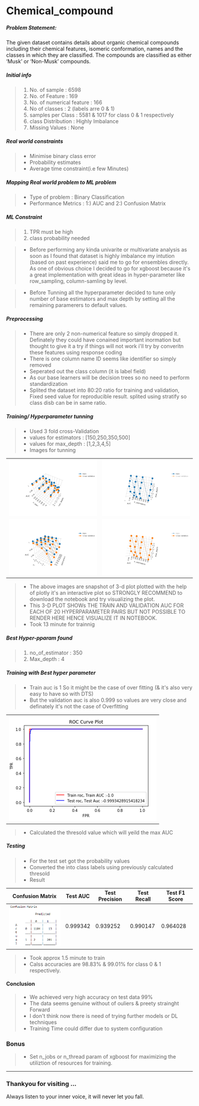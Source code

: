 # Chemical_compound
##### Problem Statement:
The given dataset contains details about organic chemical compounds including their chemical features, isomeric conformation, names and the classes in which they are classified. The compounds are classified as either ‘Musk’ or ‘Non-Musk’ compounds.

##### Initial info
>1. No. of sample            : 6598
>2. No. of Feature           : 169
>3. No. of numerical feature : 166
>3. No of classes            : 2 (labels arre 0 & 1)
>4. samples per Class  : 5581 & 1017 for class 0 & 1 respectively
>5. class Distribution : Highly Imbalance
>6. Missing Values     : None

##### Real world constraints
>* Minimise binary class error
>* Probability estimates
>* Average time constraint(i.e few Minutes)


##### Mapping Real world problem to ML problem
>* Type of problem : Binary Classification
>* Performance Metrics : 1:) AUC and 2:) Confusion Matrix
##### ML Constraint
>1.  TPR  must be high
>2.  class probability needed

>* Before performing any kinda univarite or multivariate analysis as soon as I found that dataset is highly imbalance my intution (based on past experience) said me to go for ensembles directly. As one of obvious choice I decided to go for xgboost because it's a great implementation with great ideas in hyper-parameter like row_sampling, column-samling by level.

>* Before Tunning all the hyperparameter decided to tune only number of base estimators and max depth by setting all the remaining paramerers to default values.

##### Preprocessing
>* There are only 2 non-numerical feature so simply dropped it. Definately they could have conained important inormation but thought to give it a try if things will not work i'll try by converitn these features using response coding
>* There is one column name ID seems like identifier so simply removed
>* Seperated out the class column (it is label field)
>* As our base learners will be decision trees so no need to perform standardization
>* Splited the dataset into 80:20 ratio for training and validation, Fixed seed value for reproducible result. splited using stratify so class disb can be in same ratio.

##### Training/ Hyperparameter tunning
>* Used 3 fold cross-Validation
>* values for estimators : [150,250,350,500]
>* values for max_depth  : [1,2,3,4,5]
>* Images for tunning

|||
|----|----|
|!['Reload'](https://github.com/vbrail/Chemical_compound/blob/master/images/newplot%20(1).png)|!['Reload'](https://github.com/vbrail/Chemical_compound/blob/master/images/newplot%20(2).png)|
|!['Reload'](https://github.com/vbrail/Chemical_compound/blob/master/images/newplot.png)|!['Reload'](https://github.com/vbrail/Chemical_compound/blob/master/images/newplot%20(3).png)|

>* The above images are snapshot of 3-d plot plotted with the help of plotly it's an interactive plot so STRONGLY RECOMMEND to download the notebook and try visualizing the plot.
>* This 3-D PLOT SHOWs THE TRAIN AND VALIDATION AUC FOR EACH OF 20 HYPERPARAMETER PAIRS BUT NOT POSSIBLE TO RENDER HERE HENCE VISUALIZE IT IN NOTEBOOK. 
>* Took 13 minute for trainnig
##### Best Hyper-pparam found
>1. no_of_estimator : 350
>2. Max_depth       : 4

##### Training with Best hyper parameter
>* Train auc is 1 So it might be the case of over fitting (& it's also very easy to have so with DTS)
>* But the validation auc is also 0.999 so values are very close and definately it's not the case of Overfitting


||
|--|
|!['Reload'](https://github.com/vbrail/Chemical_compound/blob/master/images/auc_curve.PNG)|

>* Calculated the thresold value which will yeild the max AUC
##### Testing
>* For the test set got the probability values
>* Converted the into class labels using previously calculated thresold
>* Result

|Confusion Matrix| Test AUC|Test Precision|Test Recall|Test F1 Score|
|----------------|---------|--------------|-----------|-------------|
|!['Reload'](https://github.com/vbrail/Chemical_compound/blob/master/images/conf_mat.PNG)|0.999342|0.939252|0.990147|0.964028|
>* Took approx 1.5 minute to train
>* Calss accuracies are 98.83% & 99.01% for class 0 & 1 respectively.

#### Conclusion
>* We achieved very high accuracy on test data 99%
>* The data seems genuine without of ouliers & preety strainght Forward
>* I don't think now there is need of trying further models or DL techniques
>* Training Time could differ due to system configuration


### Bonus
>* Set n_jobs or n_thread param of xgboost for maximizing the utiliztion of resources for training.

-----
### Thankyou for visiting ...
Always listen to your inner voice, it will never let you fall.




